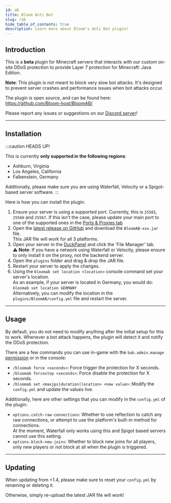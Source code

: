 ```yaml
---
id: ab
title: Bloom Anti Bot
slug: /ab
hide_table_of_contents: true
description: Learn more about Bloom's Anti Bot plugin!
---
```


## Introduction

This is a **beta** plugin for Minecraft servers that interacts with our custom on-site DDoS protection to provide Layer
7 protection for Minecraft: Java Edition.

**Note**: This plugin is not meant to block very slow bot attacks. It's designed to prevent server crashes and performance issues when bot attacks occur.

The plugin is open source, and can be found here: https://github.com/Bloom-host/BloomAB/

Please report any issues or suggestions on our [Discord server](https://discord.gg/bloom)!

---

## Installation

:::caution HEADS UP!

This is currently **only supported in the following regions**:  
- Ashburn, Virginia
- Los Angeles, California
- Falkenstein, Germany

Additionally, please make sure you are using Waterfall, Velocity or a Spigot-based server software.
:::

Here is how you can install the plugin:

1. Ensure your server is using a supported port. Currently, this is `25565`, `25566` and `25567`.
  If this isn't the case, please update your main port to one of the supported ones in the [Ports & Proxies tab](../using_the_panel/ports-and-proxies.md) 
2. Open the [latest release on GitHub](https://github.com/Bloom-host/BloomAB/releases/latest) and download the `BloomAB-xxx.jar` file.  
  This JAR file will work for all 3 platforms.
3. Open your server in the [DuckPanel](https://mc.bloom.host) and click the 'File Manager' tab.  
   ⚠️ **Note**: If you have a network using Waterfall or Velocity, please ensure to only install it on the proxy, not the backend server.
4. Open the `plugins` folder and drag & drop the JAR file.
5. Restart your server to apply the changes.
6. Using the `bloomab set location <location>` console command set your server's location.  
   As an example, if your server is located in Germany, you would do: `bloomab set location GERMANY`  
  Alternatively, you can modify the location in the `plugins/BloomAB/config.yml` file and restart the server.

---

## Usage

By default, you do not need to modify anything after the initial setup for this to work. Whenever a bot attack happens, the plugin will detect it and notify the DDoS protection.

There are a few commands you can use in-game with the `bab.admin.manage` [permission](../plugins_and_modifications/multiplatform/luckperms.md) or in the console:
- `/bloomab force <seconds>`: Force trigger the protection for X seconds.
- `/bloomab forcestop <seconds>`: Force disable the protection for X seconds.
- `/bloomab set <maxjps|duration|location> <new value>`: Modify the `config.yml` and update the values live. 

Additionally, here are other settings that you can modify in the `config.yml` of the plugin:
- `options.catch-raw-connections`: Whether to use reflection to catch any raw connections, or attempt to use the platform's built-in method for connections.  
  At the moment, Waterfall only works using this and Spigot based servers cannot use this setting.
- `options.block-new-joins`: Whether to block new joins for all players, only new players or not block at all when the plugin is triggered.

---

## Updating
When updating from <1.4, please make sure to reset your `config.yml` by renaming or deleting it.

Otherwise, simply re-upload the latest JAR file will work!  
